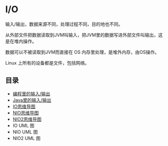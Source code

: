 #   I/O

输入/输出，数据来源不同，处理过程不同，目的地也不同。

从外部文件把数据读取到JVM叫输入，把JVM里的数据写进外部文件叫输出，这是在堆内操作。

数据可以不被读取到JVM而直接在 OS 内存里处理，是堆外内存，由OS操作。

Linux 上所有的设备都是文件，包括网络。

##  目录
-   [编程里的输入/输出](http://assets.processon.com/chart_image/5de475dae4b0d1f8f2c71681.png)
-   [Java里的输入/输出](http://assets.processon.com/chart_image/5ba305fce4b0534c9be411a6.png)
-   [IO思维导图](http://assets.processon.com/chart_image/5df5c25be4b004cc9a304392.png)
-   [NIO思维导图](http://assets.processon.com/chart_image/5df5c31ae4b0cfc88c3831c0.png)
-   [NIO2思维导图](http://assets.processon.com/chart_image/5df5c378e4b06f5f145b8be2.png)
-   IO UML 图
-   NIO UML 图
-   NIO2 UML 图








